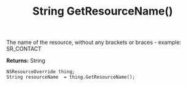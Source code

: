 ﻿---
uid: crmscript_ref_NSResourceOverride_GetResourceName
title: String GetResourceName()
intellisense: NSResourceOverride.GetResourceName
keywords: NSResourceOverride, GetResourceName
so.topic: reference
---

The name of the resource, without any brackets or braces - example: SR_CONTACT

**Returns:** String


```crmscript
NSResourceOverride thing;
String resourceName  = thing.GetResourceName();
```


